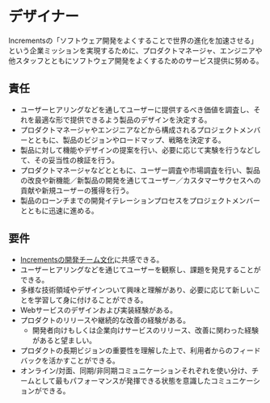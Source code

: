 # デザイナー

Incrementsの「ソフトウェア開発をよくすることで世界の進化を加速させる」という企業ミッションを実現するために、プロダクトマネージャ、エンジニアや他スタッフとともにソフトウェア開発をよくするためのサービス提供に努める。

## 責任

- ユーザーヒアリングなどを通してユーザーに提供するべき価値を調査し、それを最適な形で提供できるよう製品のデザインを決定する。
- プロダクトマネージャやエンジニアなどから構成されるプロジェクトメンバーとともに、製品のビジョンやロードマップ、戦略を決定する。
- 製品に対して機能やデザインの提案を行い、必要に応じて実験を行うなどして、その妥当性の検証を行う。
- プロダクトマネージャなどとともに、ユーザー調査や市場調査を行い、製品の改良や新機能／新製品の開発を通じてユーザー／カスタマーサクセスへの貢献や新規ユーザーの獲得を行う。
- 製品のローンチまでの開発イテレーションプロセスをプロジェクトメンバーとともに迅速に進める。

## 要件

- [Incrementsの開発チーム文化](http://blog.qiita.com/post/74997115585/increments-dev-team-culture)に共感できる。
- ユーザーヒアリングなどを通じてユーザーを観察し、課題を発見することができる。
- 多様な技術領域やデザインついて興味と理解があり、必要に応じて新しいことを学習して身に付けることができる。
- Webサービスのデザインおよび実装経験がある。
- プロダクトのリリースや継続的な改善の経験がある。
    - 開発者向けもしくは企業向けサービスのリリース、改善に関わった経験があると望ましい。
- プロダクトの長期ビジョンの重要性を理解した上で、利用者からのフィードバックを活かすことができる。
- オンライン/対面、同期/非同期コミュニケーションそれぞれを使い分け、チームとして最もパフォーマンスが発揮できる状態を意識したコミュニケーションができる。
